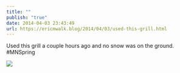 ```yaml
---
title: ""
publish: "true"
date: 2014-04-03 23:43:49
url: https://ericmwalk.blog/2014/04/03/used-this-grill.html
---
```


Used this grill a couple hours ago and no snow was on the ground. #MNSpring

![](https://ericmwalk.blog/uploads/2022/e5ce257202.jpg)